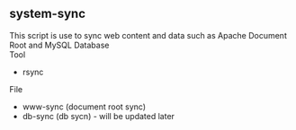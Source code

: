 ## system-sync  
This script is use to sync web content and data such as Apache Document Root and MySQL Database  
Tool  
* rsync

File  
* www-sync (document root sync)
* db-sync (db sycn) - will be updated later  
